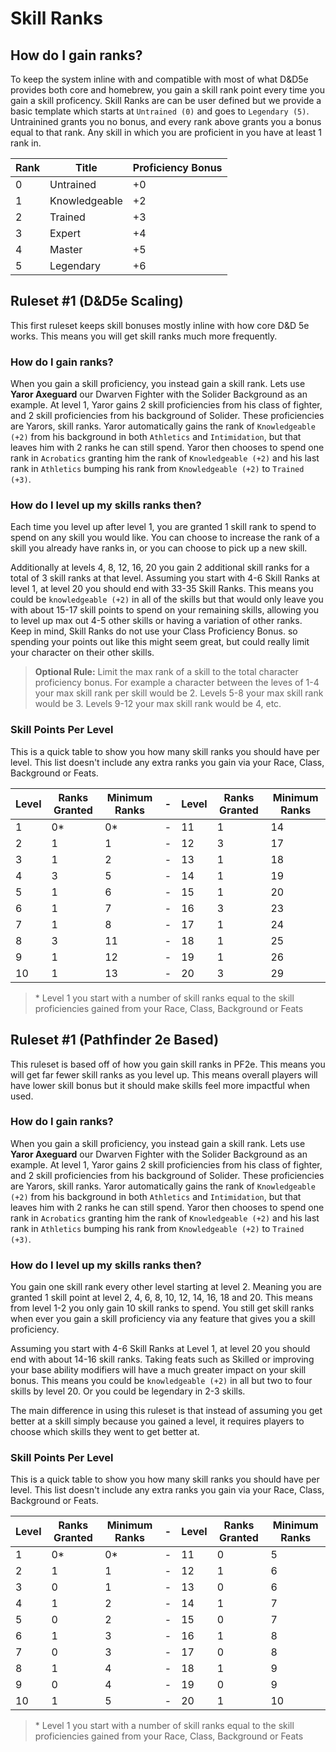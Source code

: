 # Skill Ranks

## How do I gain ranks?
To keep the system inline with and compatible with most of what D&D5e provides both core and homebrew, you gain a skill rank point every time you gain a skill proficency. Skill Ranks are can be user defined but we provide a basic template which starts at `Untrained (0)` and goes to `Legendary (5)`. Untrainined grants you no bonus, and every rank above grants you a bonus  equal to that rank. Any skill in which you are proficient in you have at least 1 rank in.

| Rank | Title         | Proficiency Bonus |
|------|---------------|-------------------|
| 0    | Untrained     | +0                |
| 1    | Knowledgeable | +2                |
| 2    | Trained       | +3                |
| 3    | Expert        | +4                | 
| 4    | Master        | +5                |
| 5    | Legendary     | +6                |

## Ruleset #1 (D&D5e Scaling)
This first ruleset keeps skill bonuses mostly inline with how core D&D 5e works. This means you will get skill ranks much more frequently.

### How do I gain ranks?
When you gain a skill proficiency, you instead gain a skill rank. Lets use **Yaror Axeguard** our Dwarven Fighter with the Solider Background as an example. At level 1, Yaror gains 2 skill proficiencies from his class of fighter, and 2 skill proficiencies from his background of Solider. These proficiencies are Yarors, skill ranks. Yaror automatically gains the rank of `Knowledgeable (+2)` from his background in both `Athletics` and `Intimidation`, but that leaves him with 2 ranks he can still spend. Yaror then chooses to spend one rank in `Acrobatics` granting him the rank of `Knowledgeable (+2)` and his last rank in `Athletics` bumping his rank from `Knowledgeable (+2)` to `Trained (+3)`.

### How do I level up my skills ranks then?
Each time you level up after level 1, you are granted 1 skill rank to spend to spend on any skill you would like. You can choose to increase the rank of a skill you already have ranks in, or you can choose to pick up a new skill. 

Additionally at levels 4, 8, 12, 16, 20 you gain 2 additional skill ranks for a total of 3 skill ranks at that level. Assuming you start with 4-6 Skill Ranks at level 1, at level 20 you should end with 33-35 Skill Ranks. This means you could be `knowledgeable (+2)` in all of the skills but that would only leave you with about 15-17 skill points to spend on your remaining skills, allowing you to level up max out 4-5 other skills or having a variation of other ranks. Keep in mind, Skill Ranks do not use your Class Proficiency Bonus. so spending your points out like this might seem great, but could really limit your character on their other skills.

> **Optional Rule:** Limit the max rank of a skill to the total character proficiency bonus. For example a character between the leves of 1-4 your max skill rank per skill would be 2. Levels 5-8 your max skill rank would be 3. Levels 9-12 your max skill rank would be 4, etc.

### Skill Points Per Level
This is a quick table to show you how many skill ranks you should have per level. This list doesn't include any extra ranks you gain via your Race, Class, Background or Feats.

| Level | Ranks Granted | Minimum Ranks |-| Level | Ranks Granted | Minimum Ranks |
|-------|---------------|---------------|-|-------|---------------|---------------|
| 1     | 0*            | 0*            |-| 11    | 1             | 14            |
| 2     | 1             | 1             |-| 12    | 3             | 17            |
| 3     | 1             | 2             |-| 13    | 1             | 18            |
| 4     | 3             | 5             |-| 14    | 1             | 19            |
| 5     | 1             | 6             |-| 15    | 1             | 20            |
| 6     | 1             | 7             |-| 16    | 3             | 23            |
| 7     | 1             | 8             |-| 17    | 1             | 24            |
| 8     | 3             | 11            |-| 18    | 1             | 25            |
| 9     | 1             | 12            |-| 19    | 1             | 26            |
| 10    | 1             | 13            |-| 20    | 3             | 29            |

> \* Level 1 you start with a number of skill ranks equal to the skill proficiencies gained from your Race, Class, Background or Feats


## Ruleset #1 (Pathfinder 2e Based)
This ruleset is based off of how you gain skill ranks in PF2e. This means you will get far fewer skill ranks as you level up. This means overall players will have lower skill bonus but it should make skills feel more impactful when used.

### How do I gain ranks?
When you gain a skill proficiency, you instead gain a skill rank. Lets use **Yaror Axeguard** our Dwarven Fighter with the Solider Background as an example. At level 1, Yaror gains 2 skill proficiencies from his class of fighter, and 2 skill proficiencies from his background of Solider. These proficiencies are Yarors, skill ranks. Yaror automatically gains the rank of `Knowledgeable (+2)` from his background in both `Athletics` and `Intimidation`, but that leaves him with 2 ranks he can still spend. Yaror then chooses to spend one rank in `Acrobatics` granting him the rank of `Knowledgeable (+2)` and his last rank in `Athletics` bumping his rank from `Knowledgeable (+2)` to `Trained (+3)`.

### How do I level up my skills ranks then?
You gain one skill rank every other level starting at level 2. Meaning you are granted 1 skill point at level 2, 4, 6, 8, 10, 12, 14, 16, 18 and 20. This means from level 1-2 you only gain 10 skill ranks to spend. You still get skill ranks when ever you gain a skill proficiency via any feature that gives you a skill proficiency. 

Assuming you start with 4-6 Skill Ranks at Level 1, at level 20 you should end with about 14-16 skill ranks. Taking feats such as Skilled or improving your base ability modifiers will have a much greater impact on your skill bonus. This means you could be `knowledgeable (+2)` in all but two to four skills by level 20. Or you could be legendary in 2-3 skills. 

The main difference in using this ruleset is that instead of assuming you get better at a skill simply because you gained a level, it requires players to choose which skills they went to get better at.

### Skill Points Per Level
This is a quick table to show you how many skill ranks you should have per level. This list doesn't include any extra ranks you gain via your Race, Class, Background or Feats.

| Level | Ranks Granted | Minimum Ranks |-| Level | Ranks Granted | Minimum Ranks |
|-------|---------------|---------------|-|-------|---------------|---------------|
| 1     | 0*            | 0*            |-| 11    | 0             | 5             |
| 2     | 1             | 1             |-| 12    | 1             | 6             |
| 3     | 0             | 1             |-| 13    | 0             | 6             |
| 4     | 1             | 2             |-| 14    | 1             | 7             |
| 5     | 0             | 2             |-| 15    | 0             | 7             |
| 6     | 1             | 3             |-| 16    | 1             | 8             |
| 7     | 0             | 3             |-| 17    | 0             | 8             |
| 8     | 1             | 4             |-| 18    | 1             | 9             |
| 9     | 0             | 4             |-| 19    | 0             | 9             |
| 10    | 1             | 5             |-| 20    | 1             | 10            |

> \* Level 1 you start with a number of skill ranks equal to the skill proficiencies gained from your Race, Class, Background or Feats